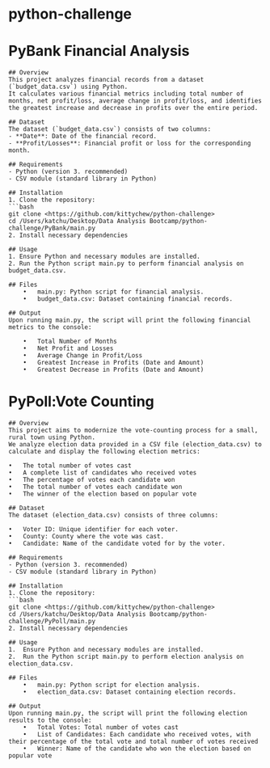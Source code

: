 # python-challenge

# PyBank Financial Analysis

    ## Overview
    This project analyzes financial records from a dataset (`budget_data.csv`) using Python. 
    It calculates various financial metrics including total number of months, net profit/loss, average change in profit/loss, and identifies the greatest increase and decrease in profits over the entire period.

    ## Dataset
    The dataset (`budget_data.csv`) consists of two columns:
    - **Date**: Date of the financial record.
    - **Profit/Losses**: Financial profit or loss for the corresponding month.

    ## Requirements
    - Python (version 3. recommended)
    - CSV module (standard library in Python)

    ## Installation
    1. Clone the repository:
    ```bash
    git clone <https://github.com/kittychew/python-challenge>
    cd /Users/katchu/Desktop/Data Analysis Bootcamp/python-challenge/PyBank/main.py
    2. Install necessary dependencies

    ## Usage
    1. Ensure Python and necessary modules are installed.
    2. Run the Python script main.py to perform financial analysis on budget_data.csv.

    ## Files
        •	main.py: Python script for financial analysis.
        •	budget_data.csv: Dataset containing financial records.

    ## Output
    Upon running main.py, the script will print the following financial metrics to the console:

        •	Total Number of Months
        •	Net Profit and Losses
        •	Average Change in Profit/Loss
        •	Greatest Increase in Profits (Date and Amount)
        •	Greatest Decrease in Profits (Date and Amount)

# PyPoll:Vote Counting

    ## Overview
    This project aims to modernize the vote-counting process for a small, rural town using Python. 
    We analyze election data provided in a CSV file (election_data.csv) to calculate and display the following election metrics:

	•	The total number of votes cast
	•	A complete list of candidates who received votes
	•	The percentage of votes each candidate won
	•	The total number of votes each candidate won
	•	The winner of the election based on popular vote

    ## Dataset
    The dataset (election_data.csv) consists of three columns:

	•	Voter ID: Unique identifier for each voter.
	•	County: County where the vote was cast.
	•	Candidate: Name of the candidate voted for by the voter.

    ## Requirements
    - Python (version 3. recommended)
    - CSV module (standard library in Python)

    ## Installation
    1. Clone the repository:
    ```bash
    git clone <https://github.com/kittychew/python-challenge>
    cd /Users/katchu/Desktop/Data Analysis Bootcamp/python-challenge/PyPoll/main.py
    2. Install necessary dependencies

    ## Usage
    1.	Ensure Python and necessary modules are installed.
	2.	Run the Python script main.py to perform election analysis on election_data.csv.

    ## Files
        •	main.py: Python script for election analysis.
	    •	election_data.csv: Dataset containing election records.

    ## Output
    Upon running main.py, the script will print the following election results to the console:
        •	Total Votes: Total number of votes cast
        •	List of Candidates: Each candidate who received votes, with their percentage of the total vote and total number of votes received
        •	Winner: Name of the candidate who won the election based on popular vote

